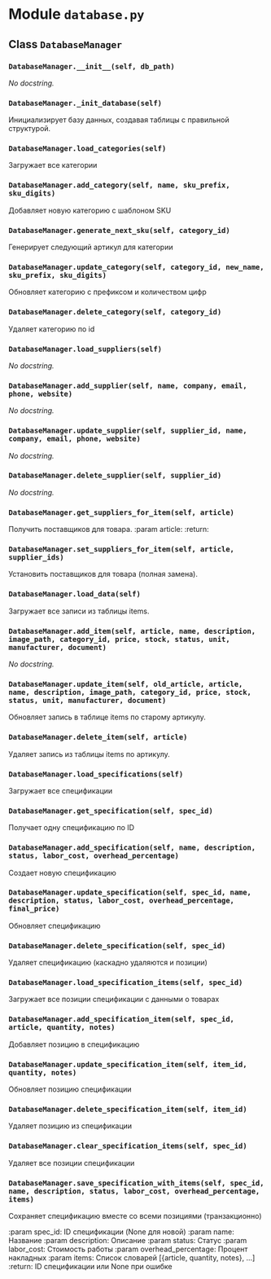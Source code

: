 # Module `database.py`


## Class `DatabaseManager`


### `DatabaseManager.__init__(self, db_path)`


_No docstring._


### `DatabaseManager._init_database(self)`


Инициализирует базу данных, создавая таблицы с правильной структурой.


### `DatabaseManager.load_categories(self)`


Загружает все категории


### `DatabaseManager.add_category(self, name, sku_prefix, sku_digits)`


Добавляет новую категорию с шаблоном SKU


### `DatabaseManager.generate_next_sku(self, category_id)`


Генерирует следующий артикул для категории


### `DatabaseManager.update_category(self, category_id, new_name, sku_prefix, sku_digits)`


Обновляет категорию с префиксом и количеством цифр


### `DatabaseManager.delete_category(self, category_id)`


Удаляет категорию по id


### `DatabaseManager.load_suppliers(self)`


_No docstring._


### `DatabaseManager.add_supplier(self, name, company, email, phone, website)`


_No docstring._


### `DatabaseManager.update_supplier(self, supplier_id, name, company, email, phone, website)`


_No docstring._


### `DatabaseManager.delete_supplier(self, supplier_id)`


_No docstring._


### `DatabaseManager.get_suppliers_for_item(self, article)`


Получить поставщиков для товара.
:param article:
:return:


### `DatabaseManager.set_suppliers_for_item(self, article, supplier_ids)`


Установить поставщиков для товара (полная замена).


### `DatabaseManager.load_data(self)`


Загружает все записи из таблицы items.


### `DatabaseManager.add_item(self, article, name, description, image_path, category_id, price, stock, status, unit, manufacturer, document)`


_No docstring._


### `DatabaseManager.update_item(self, old_article, article, name, description, image_path, category_id, price, stock, status, unit, manufacturer, document)`


Обновляет запись в таблице items по старому артикулу.


### `DatabaseManager.delete_item(self, article)`


Удаляет запись из таблицы items по артикулу.


### `DatabaseManager.load_specifications(self)`


Загружает все спецификации


### `DatabaseManager.get_specification(self, spec_id)`


Получает одну спецификацию по ID


### `DatabaseManager.add_specification(self, name, description, status, labor_cost, overhead_percentage)`


Создает новую спецификацию


### `DatabaseManager.update_specification(self, spec_id, name, description, status, labor_cost, overhead_percentage, final_price)`


Обновляет спецификацию


### `DatabaseManager.delete_specification(self, spec_id)`


Удаляет спецификацию (каскадно удаляются и позиции)


### `DatabaseManager.load_specification_items(self, spec_id)`


Загружает все позиции спецификации с данными о товарах


### `DatabaseManager.add_specification_item(self, spec_id, article, quantity, notes)`


Добавляет позицию в спецификацию


### `DatabaseManager.update_specification_item(self, item_id, quantity, notes)`


Обновляет позицию спецификации


### `DatabaseManager.delete_specification_item(self, item_id)`


Удаляет позицию из спецификации


### `DatabaseManager.clear_specification_items(self, spec_id)`


Удаляет все позиции спецификации


### `DatabaseManager.save_specification_with_items(self, spec_id, name, description, status, labor_cost, overhead_percentage, items)`


Сохраняет спецификацию вместе со всеми позициями (транзакционно)

:param spec_id: ID спецификации (None для новой)
:param name: Название
:param description: Описание
:param status: Статус
:param labor_cost: Стоимость работы
:param overhead_percentage: Процент накладных
:param items: Список словарей [{article, quantity, notes}, ...]
:return: ID спецификации или None при ошибке


